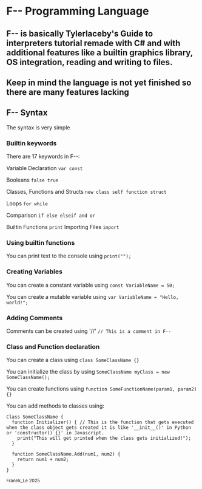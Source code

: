 # F-- Programming Language
## F-- is basically Tylerlaceby's Guide to interpreters tutorial remade with C# and with additional features like a builtin graphics library, OS integration, reading and writing to files.

## Keep in mind the language is not yet finished so there are many features lacking

## F-- Syntax
The syntax is very simple

### Builtin keywords
There are 17 keywords in F--:

Variable Declaration
```var const```

Booleans
```false true```

Classes, Functions and Structs
```new class self function struct```

Loops
```for while```

Comparison
```if else elseif and or```

Builtin Functions
```print```
Importing Files
```import```

### Using builtin functions
You can print text to the console using ```print("");```

### Creating Variables
You can create a constant variable using ```const VariableName = 50;```

You can create a mutable variable using ```var VariableName = "Hello, world!";```

### Adding Comments
Comments can be created using '//' ```// This is a comment in F--```

### Class and Function declaration
You can create a class using ```class SomeClassName {}```

You can initialize the class by using ```SomeClassName myClass = new SomeClassName();```

You can create functions using  ```function SomeFunctionName(param1, param2) {}```

You can add methods to classes using:
```
Class SomeClassName {
  function Initializer() { // This is the function that gets executed when the class object gets created it is like '__init__()' in Python or 'constructor() {}' in Javascript.
    print("This will get printed when the class gets initialized!");
  }

  function SomeClassName.Add(num1, num2) {
    return num1 + num2;
  }
}
```
<sub>Franek_Le 2025</sub>
